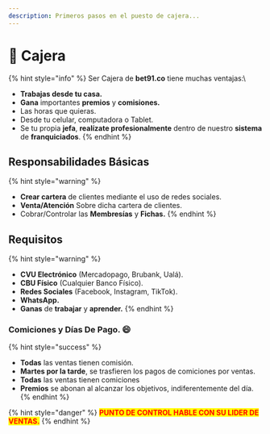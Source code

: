 ```yaml
---
description: Primeros pasos en el puesto de cajera...
---
```


# 🥰 Cajera

{% hint style="info" %}
Ser Cajera de **bet91.co** tiene muchas ventajas:\


* **Trabajas desde tu casa.**
* **Gana** importantes **premios** y **comisiones.**
* Las horas que quieras.
* Desde tu celular, computadora o Tablet.
* Se tu propia **jefa**, **realízate profesionalmente** dentro de nuestro **sistema** de **franquiciados**.
{% endhint %}

## Responsabilidades Básicas

{% hint style="warning" %}
* **Crear cartera** de clientes mediante el uso de redes sociales.
* **Venta/Atención** Sobre dicha cartera de clientes.
* Cobrar/Controlar las **Membresías** y **Fichas.**
{% endhint %}

## Requisitos

{% hint style="warning" %}
* **CVU Electrónico** (Mercadopago, Brubank, Ualá).
* **CBU Físico** (Cualquier Banco Físico).
* **Redes Sociales** (Facebook, Instagram, TikTok).
* **WhatsApp.**
* **Ganas** de **trabajar** y **aprender.**
{% endhint %}

### Comiciones y Días De Pago. :smile:

{% hint style="success" %}
* **Todas** las ventas tienen comisión.
* **Martes por la tarde**, se trasfieren los pagos de comiciones por ventas.
* **Todas** las ventas tienen comiciones
* **Premios** se abonan al alcanzar los objetivos, indiferentemente del día.
{% endhint %}

{% hint style="danger" %}
<mark style="color:red;">**PUNTO DE CONTROL HABLE CON SU LIDER DE VENTAS.**</mark>
{% endhint %}
